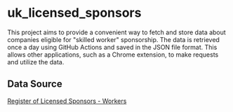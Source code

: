 # uk_licensed_sponsors

This project aims to provide a convenient way to fetch and store data about companies eligible for "skilled worker" sponsorship. The data is retrieved once a day using GitHub Actions and saved in the JSON file format. This allows other applications, such as a Chrome extension, to make requests and utilize the data.

## Data Source

[Register of Licensed Sponsors - Workers](https://www.gov.uk/government/publications/register-of-licensed-sponsors-workers)

